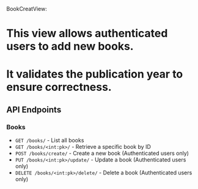 BookCreatView: 
# This view allows authenticated users to add new books.
# It validates the publication year to ensure correctness.


## API Endpoints

### Books
- `GET /books/` - List all books
- `GET /books/<int:pk>/` - Retrieve a specific book by ID
- `POST /books/create/` - Create a new book (Authenticated users only)
- `PUT /books/<int:pk>/update/` - Update a book (Authenticated users only)
- `DELETE /books/<int:pk>/delete/` - Delete a book (Authenticated users only)

